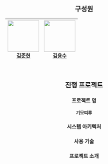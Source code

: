 <div align="center" name="title">
  
  ## 구성원
  
  | <a href="https://github.com/dduneon"><img src="https://github.com/dduneon.png" width="100px"><br/>김준현</a> | <a href="https://github.com/kys1651"><img src="https://github.com/kys1651.png" width="100px"><br/>김용수</a> |
  |-----------------------------------------------------------------------------------------------------------|-----------------------------------------------------------------------------------------------------------|

</div>

<br>

<div align="center" name="content">
  
  ## 진행 프로젝트
  
  ### 프로젝트 명

  **기모띠루**

  ### 시스템 아키텍처


  ### 사용 기술


  ### 프로젝트 소개
  
</div>

<br>
